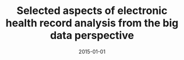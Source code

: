 ---
# Documentation: https://wowchemy.com/docs/managing-content/

title: Selected aspects of electronic health record analysis from the big data perspective
subtitle: ''
summary: ''
authors:
- Bogusław Cyganek
- Manuel Graña
- Andrzej A. Kasprzak
- Krzysztof Walkowiak
- Michał Woźniak
tags: []
categories: []
date: '2015-01-01'
lastmod: 2022-10-07T05:03:48Z
featured: false
draft: false

# Featured image
# To use, add an image named `featured.jpg/png` to your page's folder.
# Focal points: Smart, Center, TopLeft, Top, TopRight, Left, Right, BottomLeft, Bottom, BottomRight.
image:
  caption: ''
  focal_point: ''
  preview_only: false

# Projects (optional).
#   Associate this post with one or more of your projects.
#   Simply enter your project's folder or file name without extension.
#   E.g. `projects = ["internal-project"]` references `content/project/deep-learning/index.md`.
#   Otherwise, set `projects = []`.
projects: []
publishDate: '2022-10-07T05:03:47.412120Z'
publication_types:
- '1'
abstract: ''
publication: '*2015 IEEE International Conference on Bioinformatics and Biomedicine
  (BIBM 2015) : Washington D.C., Nov 9-12, 2015*'
doi: 10.1109/BIBM.2015.7359881
---